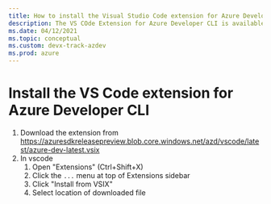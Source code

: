 ```yaml
---
title: How to install the Visual Studio Code extension for Azure Developer CLI
description: The VS COde Extension for Azure Developer CLI is available to install.
ms.date: 04/12/2021
ms.topic: conceptual
ms.custom: devx-track-azdev
ms.prod: azure
---
```


# Install the VS Code extension for Azure Developer CLI

1. Download the extension from https://azuresdkreleasepreview.blob.core.windows.net/azd/vscode/latest/azure-dev-latest.vsix
2. In vscode
    1. Open "Extensions" (Ctrl+Shift+X)
    2. Click the `...` menu at top of Extensions sidebar
    3. Click "Install from VSIX"
    4. Select location of downloaded file
